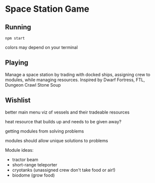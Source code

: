 # Space Station Game

## Running

`npm start`

colors may depend on your terminal

## Playing

Manage a space station by trading with docked ships, assigning crew to modules, while managing resources. Inspired by Dwarf Fortress, FTL, Dungeon Crawl Stone Soup

## Wishlist

better main menu viz of vessels and their tradeable resources

heat resource that builds up and needs to be given away?

getting modules from solving problems

modules should allow unique solutions to problems

Module ideas:
- tractor beam
- short-range teleporter
- cryotanks (unassigned crew don't take food or air!)
- biodome (grow food)

